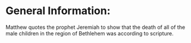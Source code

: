 # General Information:

Matthew quotes the prophet Jeremiah to show that the death of all of the male children in the region of Bethlehem was according to scripture.